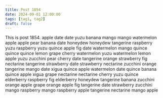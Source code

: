 ```yaml
---
title: Post 1854
date: 2024-09-01 12:00:00
tags: [tag1, tag2]
draft: false
---
```

This is post 1854.
apple
date
date
yuzu
banana
mango
mango
watermelon
apple
apple
pear
banana
date
honeydew
honeydew
tangerine
raspberry
yuzu
raspberry
yuzu
quince
apple
fig
date
watermelon
mango
quince
quince
quince
lemon
grape
cherry
watermelon
yuzu
watermelon
lemon
apple
yuzu
zucchini
pear
cherry
date
tangerine
orange
strawberry
fig
nectarine
tangerine
strawberry
date
strawberry
nectarine
zucchini
orange
tangerine
mango
date
xigua
quince
apple
watermelon
date
quince
banana
quince
apple
xigua
grape
nectarine
nectarine
cherry
yuzu
quince
elderberry
raspberry
fig
elderberry
honeydew
tangerine
banana
zucchini
orange
apple
grape
orange
apple
fig
tangerine
date
strawberry
zucchini
mango
raspberry
mango
raspberry
apple
tangerine
nectarine
mango
apple
